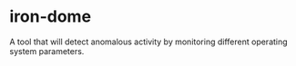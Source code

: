 # iron-dome
A tool that will detect anomalous activity by monitoring different operating system parameters.
